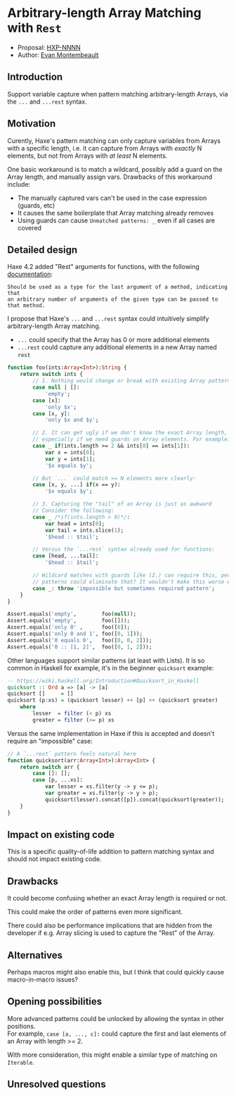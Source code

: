 # Arbitrary-length Array Matching with `Rest`

* Proposal: [HXP-NNNN](NNNN-rest-matching-arrays.md)
* Author: [Evan Montembeault](https://github.com/montibbalt)

## Introduction

Support variable capture when pattern matching arbitrary-length Arrays, via the
`...` and `...rest` syntax.

## Motivation

Curently, Haxe's pattern matching can only capture variables from Arrays with a
specific length, i.e. it can capture from Arrays with *exactly* N elements, but
not from Arrays with *at least* N elements.

One basic workaround is to match a wildcard, possibly add a guard on the Array
length, and manually assign vars. Drawbacks of this workaround include:

* The manually captured vars can't be used in the case expression (guards, etc)
* It causes the same boilerplate that Array matching already removes
* Using guards can cause `Unmatched patterns: _` even if all cases are covered

## Detailed design

Haxe 4.2 added "Rest" arguments for functions, with the following
[documentation](https://github.com/HaxeFoundation/haxe/blob/844cbe6e907418a950d4c685a06743546c01afb1/std/haxe/Rest.hx#L8):

```
Should be used as a type for the last argument of a method, indicating that
an arbitrary number of arguments of the given type can be passed to that method.
```

I propose that Haxe's `...` and `...rest` syntax could intuitively simplify
arbitrary-length Array matching.

* `...` could specify that the Array has 0 or more additional elements
* `...rest` could capture any additional elements in a new Array named `rest`

```haxe
function foo(ints:Array<Int>):String {
    return switch ints {
        // 1. Nothing would change or break with existing Array patterns
        case null | []:
            'empty';
        case [x]:
            'only $x';
        case [x, y]:
            'only $x and $y';

        // 2. It can get ugly if we don't know the exact Array length,
        // especially if we need guards on Array elements. For example:
        case _ if(ints.length >= 2 && ints[0] == ints[1]):
            var x = ints[0];
            var y = ints[1];
            '$x equals $y';

        // But `...` could match >= N elements more clearly:
        case [x, y, ...] if(x == y):
            '$x equals $y';

        // 3. Capturing the "tail" of an Array is just as awkward
        // Consider the following:
        case _ /*if(ints.length > 0)*/:
            var head = ints[0];
            var tail = ints.slice(1);
            '$head :: $tail';

        // Versus the `...rest` syntax already used for functions:
        case [head, ...tail]:
            '$head :: $tail';

        // Wildcard matches with guards like (2.) can require this, perhaps rest
        // patterns could eliminate that? It wouldn't make this worse either way
        case _: throw 'impossible but sometimes required pattern';
    }
}

Assert.equals('empty',        foo(null));
Assert.equals('empty',        foo([]));
Assert.equals('only 0' ,      foo([0]);
Assert.equals('only 0 and 1', foo([0, 1]));
Assert.equals('0 equals 0',   foo([0, 0, 2]));
Assert.equals('0 :: [1, 2]',  foo([0, 1, 2]));
```

Other languages support similar patterns (at least with Lists). It is so common
in Haskell for example, it's in the beginner `quicksort` example:

```haskell
-- https://wiki.haskell.org/Introduction#Quicksort_in_Haskell
quicksort :: Ord a => [a] -> [a]
quicksort []     = []
quicksort (p:xs) = (quicksort lesser) ++ [p] ++ (quicksort greater)
    where
        lesser  = filter (< p) xs
        greater = filter (>= p) xs
```

Versus the same implementation in Haxe if this is accepted and doesn't require
an "impossible" case:

```haxe
// A `...rest` pattern feels natural here
function quicksort(arr:Array<Int>):Array<Int> {
    return switch arr {
        case []: [];
        case [p, ...xs]:
            var lesser = xs.filter(y -> y <= p);
            var greater = xs.filter(y -> y > p);
            quicksort(lesser).concat([p]).concat(quicksort(greater));
    }
}
```

## Impact on existing code

This is a specific quality-of-life addition to pattern matching syntax and
should not impact existing code.

## Drawbacks

It could become confusing whether an exact Array length is required or not.

This could make the order of patterns even more significant.

There could also be performance implications that are hidden from the developer
if e.g. Array slicing is used to capture the "Rest" of the Array.

## Alternatives

Perhaps macros might also enable this, but I think that could quickly cause
macro-in-macro issues?

## Opening possibilities

More advanced patterns could be unlocked by allowing the syntax in other
positions.  
For example, `case [a, ..., c]:` could capture the first and last elements of an
Array with length >= 2.

With more consideration, this might enable a similar type of matching on
`Iterable`.

## Unresolved questions

